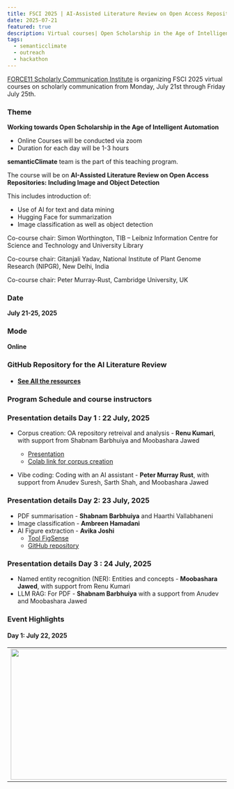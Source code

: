 ```yaml
---
title: FSCI 2025 | AI-Assisted Literature Review on Open Access Repositories
date: 2025-07-21
featured: true
description: Virtual courses| Open Scholarship in the Age of Intelligent Automation  
tags:
  - semanticclimate
  - outreach
  - hackathon
---
```


[FORCE11 Scholarly Communication Institute](https://force11.org/fsci-2025/) is organizing FSCI 2025 virtual courses on scholarly communication from Monday, July 21st through Friday July 25th. 

### Theme 

**Working towards Open Scholarship in the Age of Intelligent Automation**

- Online Courses will be conducted via zoom
- Duration for each day will be 1-3 hours

**semanticClimate** team is the part of this teaching program. 

The course will be on **AI-Assisted Literature Review on Open Access Repositories: Including Image and Object Detection**

This includes introduction of:

- Use of AI for text and data mining
- Hugging Face for summarization
- Image classification as well as object detection

Co-course chair: Simon Worthington, TIB – Leibniz Information Centre for Science and Technology and University Library

Co-course chair: Gitanjali Yadav, National Institute of Plant Genome Research (NIPGR), New Delhi, India

Co-course chair: Peter Murray-Rust, Cambridge University, UK 

### Date

**July 21-25, 2025**

### Mode

**Online**

### GitHub Repository for the AI Literature Review
- #### [See All the resources](https://github.com/semanticClimate/assisted-literature-review/tree/main)

### Program Schedule and course instructors

### Presentation details Day 1 : 22 July, 2025
- Corpus creation: OA repository retreival and analysis - **Renu Kumari**, with support from Shabnam Barbhuiya and Moobashara Jawed
  - [Presentation](https://github.com/semanticClimate/assisted-literature-review/blob/main/presentations/Day1_22July_corpus_creation.pdf)
  - [Colab link for corpus creation](https://colab.research.google.com/drive/1stqd9YxRda2SmSR-r40LBAGhabJi0vkq?usp=sharing)
  
- Vibe coding: Coding with an AI assistant - **Peter Murray Rust**, with support from Anudev Suresh, Sarth Shah, and Moobashara Jawed

### Presentation details Day 2: 23 July, 2025
- PDF summarisation - **Shabnam Barbhuiya** and Haarthi Vallabhaneni
- Image classification - **Ambreen Hamadani** 
- AI Figure extraction - **Avika Joshi** 
  - [Tool FigSense](https://figsense.streamlit.app/) 
  - [GitHub repository](https://github.com/Avika2211/pdf-image-classifier) 
  
### Presentation details Day 3 : 24 July, 2025
- Named entity recognition (NER): Entities and concepts - **Moobashara Jawed**, with support from Renu Kumari
- LLM RAG: For PDF - **Shabnam Barbhuiya** with a support from Anudev and Moobashara Jawed

### Event Highlights

#### Day 1: July 22, 2025

<table>
<tr>
<td><img src='{{ "/static/img/events_all/FSCI25Day1_pic4.png" | url }}' width="500" height="300"></td>
<td><img src='{{ "/static/img/events_all/FSCI25Day1_pic3.png" | url }}' width="500" height="300"></td>
</tr>   
</table>
